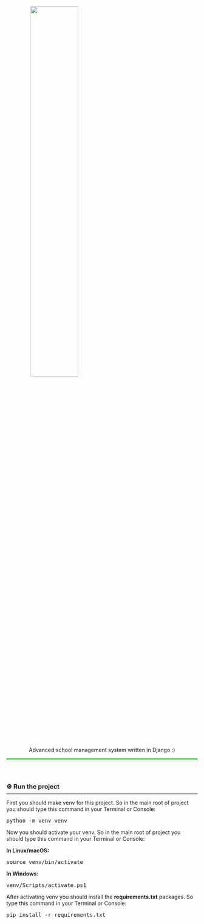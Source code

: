 <img src="https://s20.picofile.com/file/8447413126/picoschool.png" width="50%" style="margin: auto; text-align: center;">

<p style="margin-top: 10px;margin: auto; text-align: center;">
Advanced school management system written in Django :)
</p>
<hr style="border: 1px solid #00ff00ff;">

<br>
<h3 style="margin: 30px 0 -5px 0;">
⚙️ Run the project
</h3>
<hr>

<p>
First you should make venv for this project.
So in the main root of project you should type this command in your Terminal or Console: 
</p>
<pre>
python -m venv venv
</pre>
<p>
Now you should activate your venv.
So in the main root of project you should type this command in your Terminal or Console: 
</p>
<b>
In Linux/macOS:
</b>
<pre>
source venv/bin/activate
</pre>
<b>
In Windows:
</b>
<pre>
venv/Scripts/activate.ps1
</pre>

<p>
After activating venv you should install the <b>requirements.txt</b> packages. So type this command in your Terminal or Console: 
</p>
<pre>
pip install -r requirements.txt
</pre>
